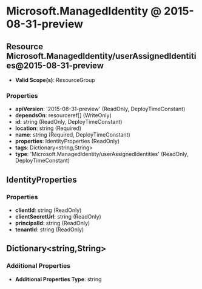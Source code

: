 # Microsoft.ManagedIdentity @ 2015-08-31-preview

## Resource Microsoft.ManagedIdentity/userAssignedIdentities@2015-08-31-preview
* **Valid Scope(s)**: ResourceGroup
### Properties
* **apiVersion**: '2015-08-31-preview' (ReadOnly, DeployTimeConstant)
* **dependsOn**: resourceref[] (WriteOnly)
* **id**: string (ReadOnly, DeployTimeConstant)
* **location**: string (Required)
* **name**: string (Required, DeployTimeConstant)
* **properties**: IdentityProperties (ReadOnly)
* **tags**: Dictionary<string,String>
* **type**: 'Microsoft.ManagedIdentity/userAssignedIdentities' (ReadOnly, DeployTimeConstant)

## IdentityProperties
### Properties
* **clientId**: string (ReadOnly)
* **clientSecretUrl**: string (ReadOnly)
* **principalId**: string (ReadOnly)
* **tenantId**: string (ReadOnly)

## Dictionary<string,String>
### Additional Properties
* **Additional Properties Type**: string

